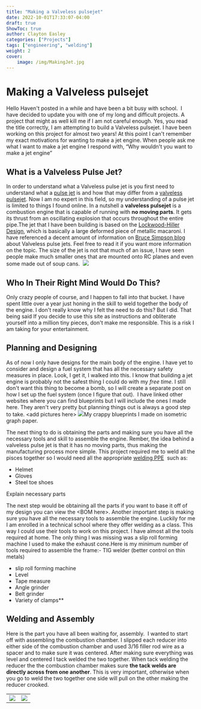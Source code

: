 ```yaml
---
title: "Making a Valveless pulsejet"
date: 2022-10-01T17:33:07-04:00
draft: true
ShowToc: true
author: Clayton Easley
categories: ["Projects"]
tags: ["engineering", "welding"]
weight: 2
cover: 
    image: /img/MakingJet.jpg
---
```


# Making a Valveless pulsejet


Hello Haven't posted in a while and have been a bit busy with school.  I have decided to update you with one of my long and difficult projects. A project that might as well kill me if I am not careful enough. Yes, you read the title correctly, I am attempting to build a Valveless pulsejet. I have been working on this project for almost two years! At this point I can't remember my exact motivations for wanting to make a jet engine. When people ask me what I want to make a jet engine I respond with, “Why wouldn't you want to make a jet engine”


## What is a Valveless Pulse Jet? 


In order to understand what a Valveless pulse jet is you first need to understand what a [pulse jet](https://en.wikipedia.org/wiki/Pulsejet) is and how that may differ from a [valveless pulsejet](https://en.wikipedia.org/wiki/Valveless_pulsejet). Now I am no expert in this field, so my understanding of a pulse jet is limited to things I found online. In a nutshell a **valveless pulsejet** is a combustion engine that is capable of running with **no moving parts**. It gets its thrust from an oscillating explosion that occurs throughout the entire pipe.The jet that I have been building is based on the [Lockwood-Hiller Design](https://patents.google.com/patent/US3462955A/en), which is basically a large deformed piece of metallic macaroni. I have referenced a decent amount of information on [Bruce Simpson blog](https://aardvark.co.nz/pjet/valveless.htm) about Valveless pulse jets. Feel free to read it if you want more information on the topic. The size of the jet is not that much of an issue, I have seen people make much smaller ones that are mounted onto RC planes and even some made out of soup cans.  ![](https://lh5.googleusercontent.com/k-vN96m5OSdlZSlRDgffae2PTRt89gdCezfjFhxF8WH9XqaQUFkGuDvz1M4vCdsrJHomjzyor8VmbB5XwXJb7mBMc9XRuekJ05zDKP4YDzGIJgEo9PZ08lISZIFGf55V49TulRvvobu2T6NeOKPLHRc)


## Who In Their Right Mind Would Do This?   


Only crazy people of course, and I happen to fall into that bucket. I have spent little over a year just honing in the skill to weld together the body of the engine. I don't really know why I felt the need to do this? But I did. That being said If you decide to use this site as instructions and obliterate yourself into a million tiny pieces, don't make me responsible. This is a risk I am taking for your entertainment. 


## Planning and Designing 


As of now I only have designs for the main body of the engine. I have yet to consider and design a fuel system that has all the necessary safety measures in place. Look, I get it, I walked into this. I know that building a jet engine is probably not the safest thing I could do with my _free time_. I still don't want this thing to become a bomb, so I will create a separate post on how I set up the fuel system (once I figure that out).  I have linked other websites where you can find blueprints but I will include the ones I made here. They aren't very pretty but planning things out is always a good step to take. &lt;add pictures here> ![](https://lh6.googleusercontent.com/L-PBSNIeUgwaNbmSBlC88lvfFvFXmJE410Ki2U8RBNsxfN3ib4H7GYHcm4Uk2VPrNsreFCGxr4dl4KvaQQxuJDJXLI94_bbUgu5AeqUJJF3tp9YZ3Q8aqnC88J2EDKTMqhUxBt3RNejSZT-M1OVinZQ)My crappy blueprints I made on isometric graph paper. 

The next thing to do is obtaining the parts and making sure you have all the necessary tools and skill to assemble the engine. Rember, the idea behind a valveless pulse jet is that it has no moving parts, thus making the manufacturing process more simple. This project required me to weld all the pisces together so I would need all the appropriate [welding PPE](https://www.ccohs.ca/oshanswers/safety_haz/welding/ppe.html)  such as:
- Helmet
- Gloves 
- Steel toe shoes

Explain necessary parts

The next step would be obtaining all the parts if you want to base it off of my design you can view the &lt;BOM here>. Another important step is making sure you have all the necessary tools to assemble the engine. Luckily for me I am enrolled in a technical school where they offer welding as a class. This way I could use their tools to work on this project. I have almost all the tools required at home. The only thing I was missing was a slip roll forming machine I used to make the exhaust cone.Here is my minimum number of tools required to assemble the frame:- TIG welder (better control on thin metals)
- slip roll forming machine
- Level 
- Tape measure
- Angle grinder
- Belt grinder
- Variety of clamps**


## Welding and Assembly


Here is the part you have all been waiting for, assembly.  I wanted to start off with assembling the combustion chamber. I slipped each reducer into either side of the combustion chamber and used 3/16 filler rod wire as a spacer and to make sure it was centered. After making sure everything was level and centered I tack welded the two together. When tack welding the reducer the the combustion chamber makes sure **the tack welds are directly across from one another**. This is very important, otherwise when you go to weld the two together one side will pull on the other making the reducer crooked. 

<!-- put images side by side -->

|    |            |
|----------|:-------------:|
| ![](https://lh4.googleusercontent.com/bxPCxQadvdGB4VRzbM1sHvPpTBzJyNDNusVTQw9Lj2pevXGS4Cxq7x5uKIK15psAIPYKV6xrHyeFMPLWzaj-hKPdC7FHx3ZDL2YByCfKq_VuKIA0Z0lvwXnZv_hiIEO20zJ5YnyuhbqP91hHXXOQk-A) |  ![](https://lh3.googleusercontent.com/9kZqFlX9qR7W7isNeIDQoEPLkQ6U83ph5w0CBR4TwTfRtxMwwBlInz8-CN1yhiCeNC42QaEkH9xal6PEUNuwv6ZM_hxidI4pLX6UtV7KiZ652VcOnNR4VDNYABrLGQLo5Or7CCfy05R8Od50F4Zrmnk) |



